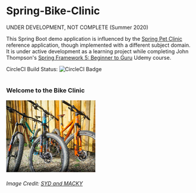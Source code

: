 # Spring-Bike-Clinic
UNDER DEVELOPMENT, NOT COMPLETE (Summer 2020)

This Spring Boot demo application is influenced by the [Spring Pet Clinic](https://github.com/spring-projects/spring-petclinic) 
reference application, though implemented with a different subject domain. It is under active development as a learning project 
while completing John Thompson's 
[Spring Framework 5: Beginner to Guru](https://www.udemy.com/spring-framework-5-beginner-to-guru/?couponCode=GITHUB_SFGPETCLINIC) 
Udemy course.

CircleCI Build Status: ![CircleCI Badge](https://circleci.com/gh/EricRybarczyk/Spring-Bike-Clinic.svg?style=svg)
# 
### Welcome to the Bike Clinic

![Image Credit: Syd and Macky](https://github.com/EricRybarczyk/Spring-Bike-Clinic/blob/develop/bike-clinic-web/src/main/resources/static/resources/images/3bikes_sydandmacky_small.png)
###### Image Credit: [SYD and MACKY](https://www.youtube.com/sydandmacky)
